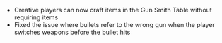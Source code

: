 - Creative players can now craft items in the Gun Smith Table without requiring items
- Fixed the issue where bullets refer to the wrong gun when the player switches weapons before the bullet hits